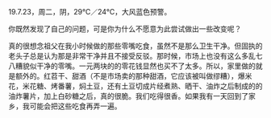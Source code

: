 <link href="../../css/style.css" rel="stylesheet" type="text/css" />

<span class="fzzy">19.7.23，周二，阴，29℃／24℃，大风蓝色预警。

<div class="p">

你既然发现了自己的问题，可是你为什么不愿意为此尝试做出一些改变呢？

   真的很想念祖父在我小时候做的那些零嘴吃食，虽然不是那么卫生干净。但固执的老头子总是认为那是非常干净并且不接受反驳。那时候，市场上也没有这么多乱七八糟貌似干净的零嘴。一元两块的的零花钱显然也买不了太多。所以，家里做的就是额外的。红苕干、甜酒（不是市场卖的那种甜酒，它应该被叫做缪糟），爆米花，米花糖、烤番薯，焖土豆，还有土豆切成片经煮熟、晒干、油炸之后制成的的油炸薯片，加上白砂糖之后，真的很脆。我们吃得很香。如果我有一天回到了家乡，我可能会把这些吃食再弄一遍。

